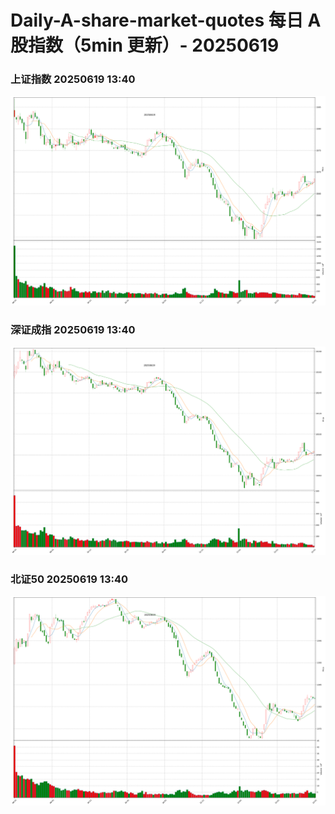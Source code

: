 
# Daily-A-share-market-quotes 每日 A 股指数（5min 更新）- 20250619

### 上证指数 20250619 13:40
![](./fig/2025/6/20250619-sh000001.png)

### 深证成指 20250619 13:40
![](./fig/2025/6/20250619-sz399001.png)

### 北证50 20250619 13:40
![](./fig/2025/6/20250619-bj899050.png)

